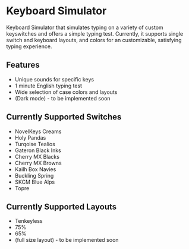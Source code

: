 # Keyboard Simulator
Keyboard Simulator that simulates typing on a variety of custom keyswitches and offers a simple typing test.
Currently, it supports single switch and keyboard layouts, and colors for an customizable, satisfying typing experience.

## Features
- Unique sounds for specific keys
- 1 minute English typing test
- Wide selection of case colors and layouts
- (Dark mode) - to be implemented soon 

## Currently Supported Switches
- NovelKeys Creams
- Holy Pandas
- Turqoise Tealios
- Gateron Black Inks
- Cherry MX Blacks
- Cherry MX Browns
- Kailh Box Navies
- Buckling Spring
- SKCM Blue Alps
- Topre

## Currently Supported Layouts
- Tenkeyless
- 75%
- 65%
- (full size layout) - to be implemented soon
